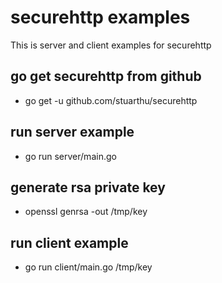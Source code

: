 # securehttp examples

This is server and client examples for securehttp

## go get securehttp from github

* go get -u github.com/stuarthu/securehttp

## run server example

* go run server/main.go

## generate rsa private key

* openssl genrsa -out /tmp/key

## run client example

* go run client/main.go /tmp/key
